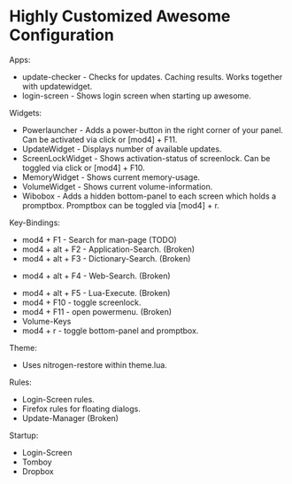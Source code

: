 Highly Customized Awesome Configuration
=======

Apps:
* update-checker - Checks for updates. Caching results. Works together with updatewidget.
* login-screen - Shows login screen when starting up awesome.

Widgets:
* Powerlauncher - Adds a power-button in the right corner of your panel. Can be activated via click or [mod4] + F11.
* UpdateWidget - Displays number of available updates.
* ScreenLockWidget - Shows activation-status of screenlock. Can be toggled via click or [mod4] + F10.
* MemoryWidget - Shows current memory-usage.
* VolumeWidget - Shows current volume-information.
* Wibobox - Adds a hidden bottom-panel to each screen which holds a promptbox. Promptbox can be toggled via [mod4] + r.  

Key-Bindings:
* mod4 + F1 - Search for man-page (TODO)
* mod4 + alt + F2 - Application-Search. (Broken)
* mod4 + alt + F3 - Dictionary-Search. (Broken)
+ mod4 + alt + F4 - Web-Search. (Broken)
* mod4 + alt + F5 - Lua-Execute. (Broken)
* mod4 + F10 - toggle screenlock.
* mod4 + F11 - open powermenu. (Broken)
* Volume-Keys
* mod4 + r - toggle bottom-panel and promptbox.

Theme:
* Uses nitrogen-restore within theme.lua. 

Rules:
* Login-Screen rules.
* Firefox rules for floating dialogs.
* Update-Manager (Broken)

Startup:
* Login-Screen
* Tomboy
* Dropbox
